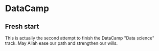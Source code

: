 # DataCamp

## Fresh start
This is actually the second attempt to finish the DataCamp "Data science" track.
May Allah ease our path and strengthen our wills.